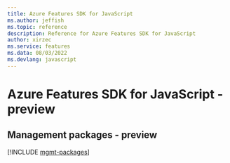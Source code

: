 ```yaml
---
title: Azure Features SDK for JavaScript
ms.author: jeffish
ms.topic: reference
description: Reference for Azure Features SDK for JavaScript
author: xirzec
ms.service: features
ms.data: 08/03/2022
ms.devlang: javascript
---
```

# Azure Features SDK for JavaScript - preview

## Management packages - preview
[!INCLUDE [mgmt-packages](features-mgmt-index.md)]